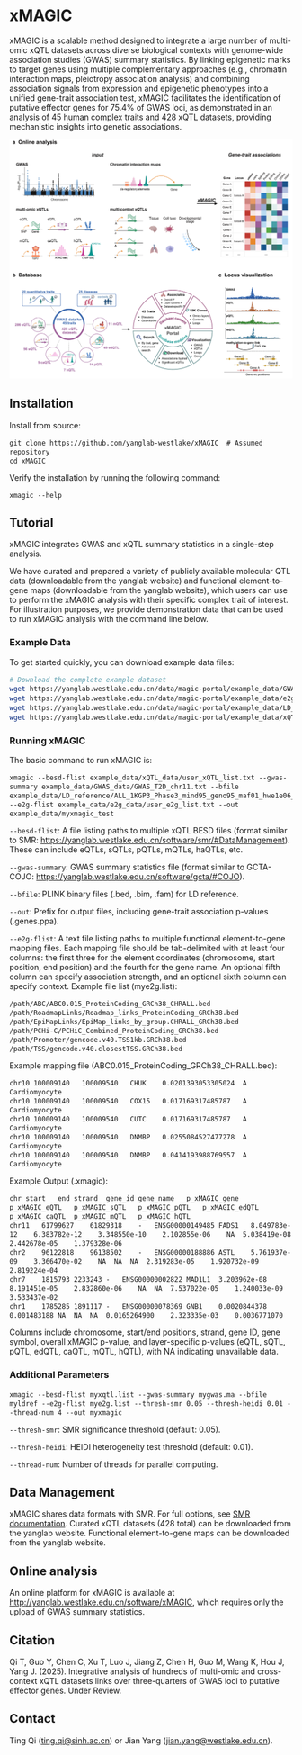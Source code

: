 # xMAGIC

xMAGIC is a scalable method designed to integrate a large number of multi-omic xQTL datasets across diverse biological contexts with genome-wide association studies (GWAS) summary statistics. By linking epigenetic marks to target genes using multiple complementary approaches (e.g., chromatin interaction maps, pleiotropy association analysis) and combining association signals from expression and epigenetic phenotypes into a unified gene-trait association test, xMAGIC facilitates the identification of putative effector genes for 75.4% of GWAS loci, as demonstrated in an analysis of 45 human complex traits and 428 xQTL datasets, providing mechanistic insights into genetic associations.

![MAGIC_figure](figure/MAGIC.png)

## Installation
Install from source:
```
git clone https://github.com/yanglab-westlake/xMAGIC  # Assumed repository
cd xMAGIC
```

Verify the installation by running the following command:
```
xmagic --help
```

## Tutorial

xMAGIC integrates GWAS and xQTL summary statistics in a single-step analysis.

We have curated and prepared a variety of publicly available molecular QTL data (downloadable from the yanglab website) and functional element-to-gene maps (downloadable from the yanglab website), which users can use to perform the xMAGIC analysis with their specific complex trait of interest. For illustration purposes, we provide demonstration data that can be used to run xMAGIC analysis with the command line below.

### Example Data

To get started quickly, you can download example data files:

```bash
# Download the complete example dataset
wget https://yanglab.westlake.edu.cn/data/magic-portal/example_data/GWAS_data.zip
wget https://yanglab.westlake.edu.cn/data/magic-portal/example_data/e2g_data.zip
wget https://yanglab.westlake.edu.cn/data/magic-portal/example_data/LD_reference.zip
wget https://yanglab.westlake.edu.cn/data/magic-portal/example_data/xQTL_data.zip
```

### Running xMAGIC

The basic command to run xMAGIC is:

```
xmagic --besd-flist example_data/xQTL_data/user_xQTL_list.txt --gwas-summary example_data/GWAS_data/GWAS_T2D_chr11.txt --bfile example_data/LD_reference/ALL_1KGP3_Phase3_mind95_geno95_maf01_hwe1e06_chr11 --e2g-flist example_data/e2g_data/user_e2g_list.txt --out example_data/myxmagic_test
```

`--besd-flist`: A file listing paths to multiple xQTL BESD files (format similar to SMR: https://yanglab.westlake.edu.cn/software/smr/#DataManagement). These can include eQTLs, sQTLs, pQTLs, mQTLs, haQTLs, etc.

`--gwas-summary`: GWAS summary statistics file (format similar to GCTA-COJO: https://yanglab.westlake.edu.cn/software/gcta/#COJO).

`--bfile`: PLINK binary files (.bed, .bim, .fam) for LD reference.

`--out`: Prefix for output files, including gene-trait association p-values (.genes.ppa).

`--e2g-flist`: A text file listing paths to multiple functional element-to-gene mapping files. Each mapping file should be tab-delimited with at least four columns: the first three for the element coordinates (chromosome, start position, end position) and the fourth for the gene name. An optional fifth column can specify association strength, and an optional sixth column can specify context. Example file list (mye2g.list):

```
/path/ABC/ABC0.015_ProteinCoding_GRCh38_CHRALL.bed
/path/RoadmapLinks/Roadmap_links_ProteinCoding_GRCh38.bed
/path/EpiMapLinks/EpiMap_links_by_group.CHRALL_GRCh38.bed
/path/PCHi-C/PCHiC_Combined_ProteinCoding_GRCh38.bed
/path/Promoter/gencode.v40.TSS1kb.GRCh38.bed
/path/TSS/gencode.v40.closestTSS.GRCh38.bed
```

Example mapping file (ABC0.015_ProteinCoding_GRCh38_CHRALL.bed):
```
chr10 100009140   100009540   CHUK    0.0201393053305024  A Cardiomyocyte
chr10 100009140   100009540   COX15   0.017169317485787   A Cardiomyocyte
chr10 100009140   100009540   CUTC    0.017169317485787   A Cardiomyocyte
chr10 100009140   100009540   DNMBP   0.0255084527477278  A Cardiomyocyte
chr10 100009140   100009540   DNMBP   0.0414193988769557  A Cardiomyocyte
```

Example Output (.xmagic):

```
chr start   end strand  gene_id gene_name   p_xMAGIC_gene   p_xMAGIC_eQTL   p_xMAGIC_sQTL   p_xMAGIC_pQTL   p_xMAGIC_edQTL  p_xMAGIC_caQTL  p_xMAGIC_mQTL   p_xMAGIC_hQTL
chr11   61799627    61829318    -   ENSG00000149485 FADS1   8.049783e-12    6.383782e-12    3.348550e-10    2.102855e-06    NA  5.038419e-08    2.442678e-05    1.379328e-06
chr2    96122818    96138502    -   ENSG00000188886 ASTL    5.761937e-09    3.366470e-02    NA  NA  NA  2.319283e-05    1.920732e-09    2.819224e-04
chr7    1815793 2233243 -   ENSG00000002822 MAD1L1  3.203962e-08    8.191451e-05    2.832860e-06    NA  NA  7.537022e-05    1.240033e-09    3.533437e-02
chr1    1785285 1891117 -   ENSG00000078369 GNB1    0.0020844378    0.001483188 NA  NA  NA  0.0165264900    2.323335e-03    0.0036771070
```

Columns include chromosome, start/end positions, strand, gene ID, gene symbol, overall xMAGIC p-value, and layer-specific p-values (eQTL, sQTL, pQTL, edQTL, caQTL, mQTL, hQTL), with NA indicating unavailable data.


### Additional Parameters

```
xmagic --besd-flist myxqtl.list --gwas-summary mygwas.ma --bfile myldref --e2g-flist mye2g.list --thresh-smr 0.05 --thresh-heidi 0.01 --thread-num 4 --out myxmagic
```

`--thresh-smr`: SMR significance threshold (default: 0.05).

`--thresh-heidi`: HEIDI heterogeneity test threshold (default: 0.01).

`--thread-num`: Number of threads for parallel computing.

## Data Management

xMAGIC shares data formats with SMR. For full options, see [SMR documentation](https://yanglab.westlake.edu.cn/software/smr/). Curated xQTL datasets (428 total) can be downloaded from the yanglab website. Functional element-to-gene maps can be downloaded from the yanglab website.

## Online analysis
An online platform for xMAGIC is available at http://yanglab.westlake.edu.cn/software/xMAGIC, which requires only the upload of GWAS summary statistics.

## Citation
Qi T, Guo Y, Chen C, Xu T, Luo J, Jiang Z, Chen H, Guo M, Wang K, Hou J, Yang J. (2025). Integrative analysis of hundreds of multi-omic and cross-context xQTL datasets links over three-quarters of GWAS loci to putative effector genes. Under Review.


## Contact
Ting Qi (ting.qi@sinh.ac.cn) or Jian Yang (jian.yang@westlake.edu.cn).

